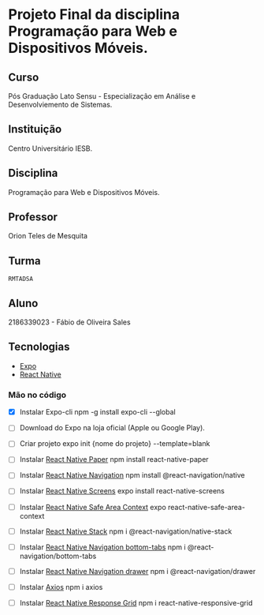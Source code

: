 # Projeto Final da disciplina Programação para Web e Dispositivos Móveis.

## Curso
 Pós Graduação Lato Sensu - Especialização em Análise e Desenvolviemento de Sistemas.

## Instituição
 Centro Universitário IESB.

## Disciplina
 Programação para Web e Dispositivos Móveis.

## Professor
 Orion Teles de Mesquita

## Turma
    RMTADSA
    
## Aluno  
 2186339023 - Fábio de Oliveira Sales

## Tecnologias
 - [Expo](https://expo.dev/)
 - [React Native](https://reactnative.dev/)

### Mão no código

- [x] Instalar Expo-cli
     npm -g install expo-cli --global
     
- [ ] Download do Expo na loja oficial (Apple ou Google Play).

- [ ] Criar projeto
     expo init {nome do projeto} --template=blank
     
- [ ] Instalar [React Native Paper](https://callstack.github.io/react-native-paper/)
     npm install react-native-paper
     
- [ ] Instalar [React Native Navigation](https://reactnavigation.org/)
     npm install @react-navigation/native
     
- [ ] Instalar [React Native Screens](https://github.com/software-mansion/react-native-screens#readme)
     expo install react-native-screens
     
- [ ] Instalar [React Native Safe Area Context](https://github.com/th3rdwave/react-native-safe-area-context#readme)
     expo react-native-safe-area-context
     
- [ ] Instalar [React Native Stack](https://reactnavigation.org/docs/native-stack-navigator/)
     npm i @react-navigation/native-stack
     
- [ ] Instalar [React Native Navigation bottom-tabs](https://github.com/react-navigation/react-navigation#readme)
     npm i @react-navigation/bottom-tabs
     
- [ ] Instalar [React Native Navigation drawer](https://github.com/react-navigation/react-navigation#readme)
     npm i @react-navigation/drawer
     
- [ ] Instalar [Axios](https://github.com/axios/axios#readme)
     npm i axios
     
- [ ] Instalar [React Native Response Grid](https://github.com/im-fahad/react-native-responsive-grid-system#readme)
     npm i react-native-responsive-grid



